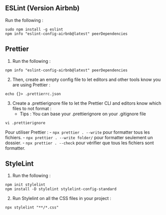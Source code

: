## ESLint (Version Airbnb)
Run the following :
```
sudo npm install -g eslint
npm info "eslint-config-airbnb@latest" peerDependencies
```

## Prettier
1. Run the following :
```
npm info "eslint-config-airbnb@latest" peerDependencies
```
2. Then, create an empty config file to let editors and other tools know you are using Prettier :
```
echo {}> .prettierrc.json

```
3. Create a .prettierignore file to let the Prettier CLI and editors know which files to not format :
    - Tips : You can base your .prettierignore on your .gitignore file
```
vi .prettierignore
```

Pour utiliser Prettier :
    - `npx prettier . --write` pour formatter tous les fichiers.
    - `npx prettier . --write folder/` pour formatter seulement un dossier.
    - `npx prettier . --check` pour vérifier que tous les fichiers sont formatter.

## StyleLint
1. Run the following :
```
npm init stylelint
npm install -D stylelint stylelint-config-standard
```
2. Run Stylelint on all the CSS files in your project :
```
npx stylelint "**/*.css"
```




